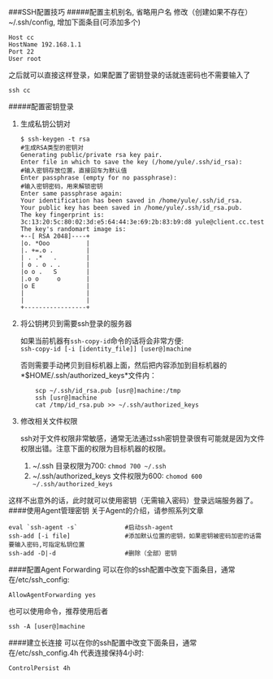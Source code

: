 ###SSH配置技巧
#####配置主机别名, 省略用户名
修改（创建如果不存在）~/.ssh/config,  增加下面条目(可添加多个)

```
Host cc
HostName 192.168.1.1
Port 22
User root
```

之后就可以直接这样登录，如果配置了密钥登录的话就连密码也不需要输入了

```
ssh cc
```
#####配置密钥登录
1. 生成私钥公钥对

	```
	$ ssh-keygen -t rsa                                                    #生成RSA类型的密钥对
	Generating public/private rsa key pair.
	Enter file in which to save the key (/home/yule/.ssh/id_rsa):          #输入密钥存放位置，直接回车为默认值
	Enter passphrase (empty for no passphrase):                            #输入密钥密码，用来解锁密钥
	Enter same passphrase again:
	Your identification has been saved in /home/yule/.ssh/id_rsa.
	Your public key has been saved in /home/yule/.ssh/id_rsa.pub.
	The key fingerprint is:
	3c:13:20:5c:80:02:3d:e5:64:44:3e:69:2b:83:b9:d8 yule@client.cc.test
	The key's randomart image is:
	+--[ RSA 2048]----+
	|o. *Ooo          |
	|. +=.o .         |
	| . .*   .        |
	| o . o . .       |
	|o o .   S        |
	|.o o     o       |
	|o E              |
	|                 |
	|                 |
	+-----------------+
	```

2. 将公钥拷贝到需要ssh登录的服务器

	如果当前机器有`ssh-copy-id`命令的话将会非常方便:  
	`ssh-copy-id [-i [identity_file]] [user@]machine`  
	
	否则需要手动拷贝到目标机器上面，然后把内容添加到目标机器的*$HOME/.ssh/authorized_keys*文件内：  
	
	```
		scp ~/.ssh/id_rsa.pub [usr@]machine:/tmp
		ssh [usr@]machine
		cat /tmp/id_rsa.pub >> ~/.ssh/authorized_keys
	```

3. 修改相关文件权限
	
	ssh对于文件权限非常敏感，通常无法通过ssh密钥登录很有可能就是因为文件权限出错。注意下面的权限为目标机器的权限。
	1. ~/.ssh 目录权限为700: `chmod 700 ~/.ssh`
	2. ~/.ssh/authorized_keys 文件权限为600: `chomod 600 ~/.ssh/authorized_keys`

这样不出意外的话，此时就可以使用密钥（无需输入密码）登录远端服务器了。
####使用Agent管理密钥
关于Agent的介绍，请参照系列文章[]()

```
eval `ssh-agent -s`             #启动ssh-agent
ssh-add	[-i file]               #添加默认位置的密钥，如果密钥被密码加密的话需要输入密码,可指定私钥位置
ssh-add -D|-d                   #删除（全部）密钥
```

####配置Agent Forwarding
可以在你的ssh配置中改变下面条目，通常在/etc/ssh_config:

```
AllowAgentForwarding yes
```

也可以使用命令，推荐使用后者

```
ssh -A [user@]machine 
```
####建立长连接
可以在你的ssh配置中改变下面条目，通常在/etc/ssh_config.4h 代表连接保持4小时:
```
ControlPersist 4h
```